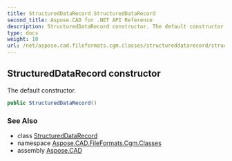 ```yaml
---
title: StructuredDataRecord.StructuredDataRecord
second_title: Aspose.CAD for .NET API Reference
description: StructuredDataRecord constructor. The default constructor
type: docs
weight: 10
url: /net/aspose.cad.fileformats.cgm.classes/structureddatarecord/structureddatarecord/
---
```

## StructuredDataRecord constructor

The default constructor.

```csharp
public StructuredDataRecord()
```

### See Also

* class [StructuredDataRecord](../)
* namespace [Aspose.CAD.FileFormats.Cgm.Classes](../../structureddatarecord/)
* assembly [Aspose.CAD](../../../)


